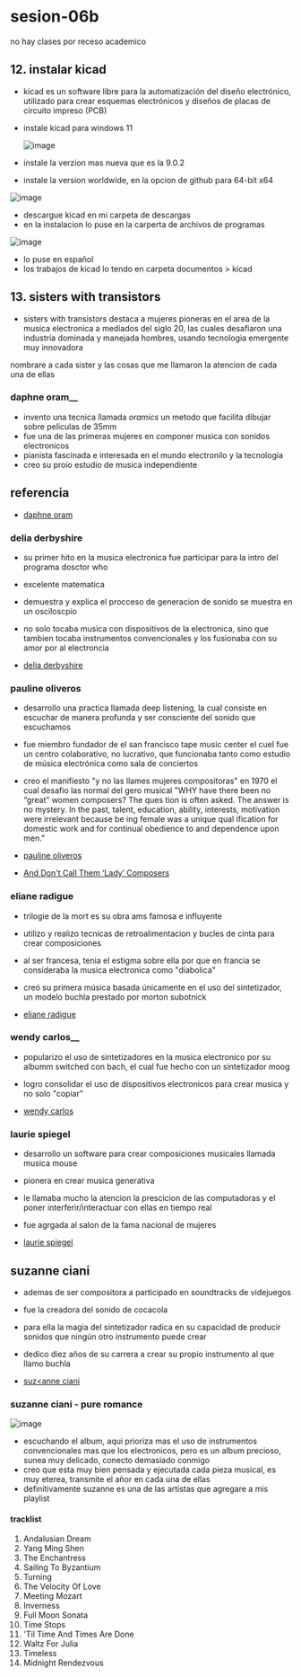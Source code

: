 # sesion-06b

no hay clases por receso academico

## 12. instalar kicad

- kicad es un software libre para la automatización del diseño electrónico, utilizado para crear esquemas electrónicos y diseños de placas de circuito impreso (PCB)
- instale kicad para windows 11

  ![image](https://github.com/user-attachments/assets/aa2e7b36-6641-4092-a8e9-89792f1b1030)

- instale la verzion mas nueva que es la 9.0.2
- instale la version worldwide, en la opcion de github para 64-bit x64

![image](https://github.com/user-attachments/assets/06787bd4-3113-4583-8d61-81072f5df58f)

- descargue kicad en mi carpeta de descargas
- en la instalacion lo puse en la carperta de archivos de programas

![image](https://github.com/user-attachments/assets/01ada013-aec3-4c2e-82e5-8af89592b169)

- lo puse en español
- los trabajos de kicad lo tendo en carpeta documentos > kicad

## 13. sisters with transistors

- sisters with transistors destaca a mujeres pioneras en el area de la musica electronica a mediados del siglo 20, las cuales desafiaron una industria dominada y manejada hombres, usando tecnologia emergente muy innovadora

nombrare a cada sister y las cosas que me llamaron la atencion de cada una de ellas

### daphne oram__

- invento una tecnica llamada _oramics_ un metodo que facilita dibujar sobre peliculas de 35mm
- fue una de las primeras mujeres en componer musica con sonidos electronicos
- pianista fascinada e interesada en el mundo electronilo y la tecnologia
- creo su proio estudio de musica independiente

## referencia

- [daphne oram](https://es.wikipedia.org/wiki/Daphne_Oram)

### delia derbyshire

- su primer hito en la musica electronica fue participar para la intro del programa dosctor who
- excelente matematica
- demuestra y explica el procceso de generacion de sonido se muestra en un osciloscpio
- no solo tocaba musica con dispositivos de la electronica, sino que tambien tocaba instrumentos convencionales y los fusionaba con su amor por al electroncia

- [delia derbyshire](https://en-m-wikipedia-org.translate.goog/wiki/Delia_Derbyshire?_x_tr_sl=en&_x_tr_tl=es&_x_tr_hl=es&_x_tr_pto=tc)

### pauline oliveros

- desarrollo una practica llamada deep listening, la cual consiste en escuchar de manera profunda y ser consciente del sonido que escuchamos
- fue miembro fundador de el san francisco tape music center el cuel fue un centro colaborativo, no lucrativo, que funcionaba tanto como estudio de música electrónica como sala de conciertos
- creo el manifiesto "y no las llames mujeres compositoras" en 1970 el cual desafio las normal del gero musical
"WHY have there been no “great” women composers? The ques tion is often asked. The answer is no mystery. In the past, talent, education, ability, interests, motivation were irrelevant because be ing female was a unique qual ification for domestic work and for continual obedience to and dependence upon men."

- [pauline oliveros](https://es.wikipedia.org/wiki/Pauline_Oliveros)
- [And Don't Call Them ‘Lady’ Composers](https://www.nytimes.com/1970/09/13/archives/and-dont-call-them-lady-composers-and-dont-call-them-lady-composers.html)

### eliane radigue

- trilogie de la mort es su obra ams famosa e influyente
- utilizo y realizo tecnicas de retroalimentacion y bucles de cinta para crear composiciones
- al ser francesa, tenia el estigma sobre ella por que en francia se consideraba la musica electronica como "diabolica"
- creó su primera música basada únicamente en el uso del sintetizador, un modelo buchla prestado por morton subotnick

- [eliane radigue](https://es.wikipedia.org/wiki/Éliane_Radigue)

### wendy carlos__

- popularizo el uso de sintetizadores en la musica electronico por su albumm switched con bach, el cual fue hecho con un sintetizador moog
- logro consolidar el uso de dispositivos electronicos para crear musica y no solo "copiar"

- [wendy carlos](https://es.wikipedia.org/wiki/Wendy_Carlos)

### laurie spiegel

- desarrollo un software para crear composiciones musicales llamada musica mouse
- pionera en crear musica generativa
- le llamaba mucho la atencion la prescicion de las computadoras y el poner interferir/interactuar con ellas en tiempo real
- fue agrgada al salon de la fama nacional de mujeres

- [laurie spiegel](https://es.wikipedia.org/wiki/Laurie_Spiegel)

## suzanne ciani

- ademas de ser compositora a participado en soundtracks de videjuegos
- fue la creadora del sonido de cocacola
- para ella la magia del sintetizador radica en su capacidad de producir sonidos que ningún otro instrumento puede crear
- dedico diez años de su carrera a crear su propio instrumento al que llamo buchla

- [suz<anne ciani](https://es.wikipedia.org/wiki/Suzanne_Ciani)

### suzanne ciani - pure romance

![image](https://github.com/user-attachments/assets/53863158-ab5f-43be-bec4-a5b209fae41e)

- escuchando el album, aqui prioriza mas el uso de instrumentos convencionales mas que los electronicos, pero es un album precioso, sunea muy delicado, conecto demasiado conmigo
- creo que esta muy bien pensada y ejecutada cada pieza musical, es muy eterea, transmite el añor en cada una de ellas
- definitivamente suzanne es una de las artistas que agregare a mis playlist

#### tracklist

1. Andalusian Dream
2. Yang Ming Shen
3. The Enchantress
4. Sailing To Byzantium
5. Turning
6. The Velocity Of Love
7. Meeting Mozart
8. Inverness
9. Full Moon Sonata
10. Time Stops
11. 'Til Time And Times Are Done
12. Waltz For Julia
13. Timeless
14. Midnight Rendezvous
